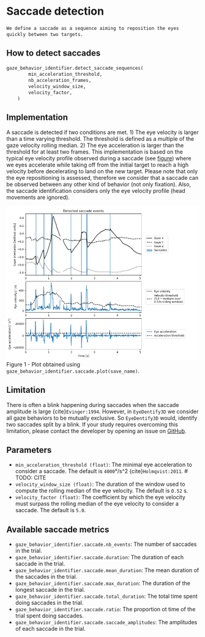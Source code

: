 # Saccade detection

```{admonition} Saccade definition
We define a saccade as a sequence aiming to reposition the eyes quickly between two targets.
```

## How to detect saccades
```python3 
gaze_behavior_identifier.detect_saccade_sequences(
        min_acceleration_threshold,
        nb_acceleration_frames,
        velocity_window_size,
        velocity_factor,
    )
```

## Implementation
A saccade is detected if two conditions are met.
    1) The eye velocity is larger than a time varying threshold. The threshold is defined as a multiple of the gaze velocity rolling median.
    2) The eye acceleration is larger than the threshold for at least two frames.
This implementation is based on the typical eye velocity profile observed during a saccade (see [figure](https://www.researchgate.net/figure/Saccade-a-angle-and-b-angular-velocity_fig5_313539565)) where we eyes accelerate while taking off from the initial target to reach a high velocity before decelerating to land on the new target.
Please note that only the eye repositioning is assessed, therefore we consider that a saccade can be observed between any other kind of behavior (not only fixation). 
Also, the saccade identification considers only the eye velocity profile (head movements are ignored).

![saccade_detection.png](../figures/saccade_detection.png)
Figure 1 - Plot obtained using `gaze_behavior_identifier.saccade.plot(save_name)`.

## Limitation
There is often a blink happening during saccades when the saccade amplitude is large {cite}`Evinger:1994`. 
However, in `EyeDentify3D` we consider all gaze behaviors to be mutually exclusive. 
So `EyeDentify3D` would, identify two saccades split by a blink.
If your study requires overcoming this limitation, please contact the developer by opening an issue on [GitHub](https://github.com/EveCharbie/EyeDentify3d/issues).

## Parameters
- `min_acceleration_threshold (float)`: The minimal eye acceleration to consider a saccade. The default is `4000`°/s^2 {cite}`Holmqvist:2011`. # TODO: CITE
- `velocity_window_size (float)`: The duration of the window used to compute the rolling median of the eye velocity. The default is `0.52` s.
- `velocity_factor (float)`: The coefficient by which the eye velocity must surpass the rolling median of the eye velocity to consider a saccade. The default is `5.0`.

## Available saccade metrics
- `gaze_behavior_identifier.saccade.nb_events`: The number of saccades in the trial.
- `gaze_behavior_identifier.saccade.duration`: The duration of each saccade in the trial.
- `gaze_behavior_identifier.saccade.mean_duration`: The mean duration of the saccades in the trial.
- `gaze_behavior_identifier.saccade.max_duration`: The duration of the longest saccade in the trial.
- `gaze_behavior_identifier.saccade.total_duration`: The total time spent doing saccades in the trial.
- `gaze_behavior_identifier.saccade.ratio`: The proportion ot time of the trial spent doing saccades.
- `gaze_behavior_identifier.saccade.saccade_amplitudes`: The amplitudes of each saccade in the trial.
